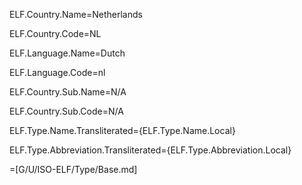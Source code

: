 ELF.Country.Name=Netherlands

ELF.Country.Code=NL

ELF.Language.Name=Dutch

ELF.Language.Code=nl

ELF.Country.Sub.Name=N/A

ELF.Country.Sub.Code=N/A

ELF.Type.Name.Transliterated={ELF.Type.Name.Local}

ELF.Type.Abbreviation.Transliterated={ELF.Type.Abbreviation.Local}

=[G/U/ISO-ELF/Type/Base.md]